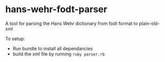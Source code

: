 # hans-wehr-fodt-parser
A tool for parsing the Hans Wehr dictionary from fodt format to plain-old-xml

To setup:
 - Run bundle to install all dependancies
 - build the xml file by running ``` ruby parser.rb ```
